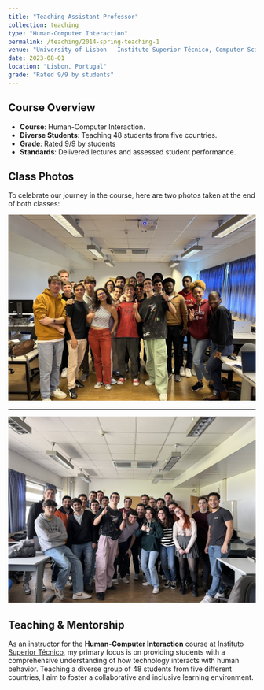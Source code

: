 ```yaml
---
title: "Teaching Assistant Professor"
collection: teaching
type: "Human-Computer Interaction"
permalink: /teaching/2014-spring-teaching-1
venue: "University of Lisbon - Instituto Superior Técnico, Computer Science"
date: 2023-08-01
location: "Lisbon, Portugal"
grade: "Rated 9/9 by students"
---
```


## Course Overview
- **Course**: Human-Computer Interaction.  
- **Diverse Students**: Teaching 48 students from five countries.  
- **Grade**: Rated 9/9 by students
- **Standards**: Delivered lectures and assessed student performance. 

## Class Photos
To celebrate our journey in the course, here are two photos taken at the end of both classes:

![Class Photo 1](/images/TurmaA.jpeg)

-----------

![Class Photo 2](/images/TurmaB.jpeg)

## Teaching & Mentorship
As an instructor for the **Human-Computer Interaction** course at [Instituto Superior Técnico](https://fenix.tecnico.ulisboa.pt/disciplinas/IPM23/2023-2024/2-semestre), my primary focus is on providing students with a comprehensive understanding of how technology interacts with human behavior. Teaching a diverse group of 48 students from five different countries, I aim to foster a collaborative and inclusive learning environment.
